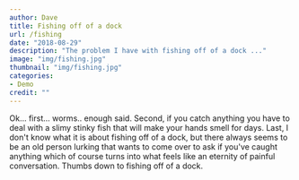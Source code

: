 ```yaml
---
author: Dave
title: Fishing off of a dock
url: /fishing
date: "2018-08-29"
description: "The problem I have with fishing off of a dock ..."
image: "img/fishing.jpg"
thumbnail: "img/fishing.jpg"
categories:
- Demo
credit: ""
---
```

Ok... first... worms.. enough said. Second, if you catch anything you have to deal with a slimy stinky fish that will make your hands smell for days. Last, I don't know what it is about fishing off of a dock, but there always seems to be an old person lurking that wants to come over to ask if you've caught anything which of course turns into what feels like an eternity of painful conversation. Thumbs down to fishing off of a dock. 
<!--more-->
